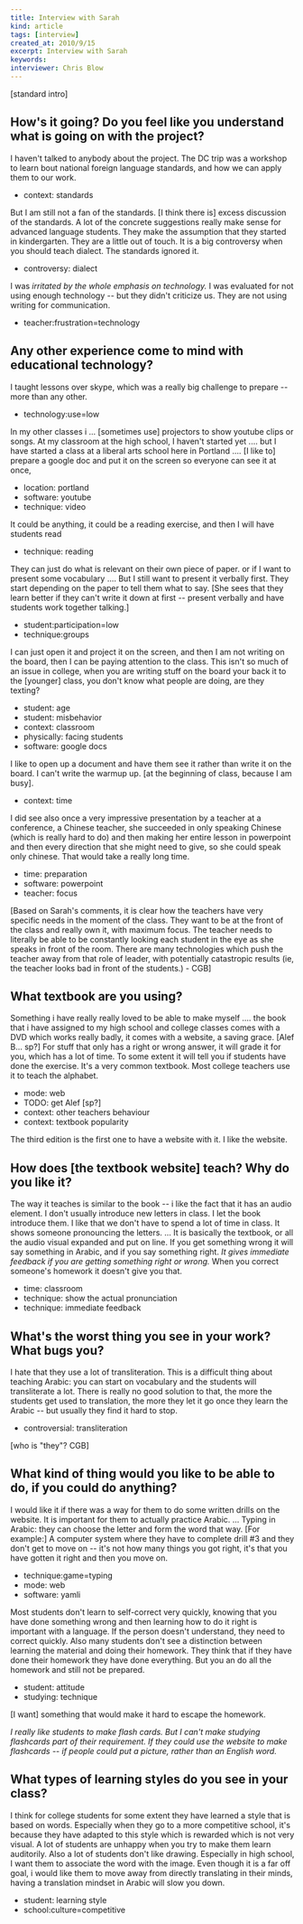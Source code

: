 ```yaml
---
title: Interview with Sarah
kind: article
tags: [interview]
created_at: 2010/9/15
excerpt: Interview with Sarah
keywords:
interviewer: Chris Blow
---
```


[standard intro]

## How's it going? Do you feel like you understand what is going on with the project?

I haven't talked to anybody about the project. The DC trip was a workshop to learn bout national foreign language standards, and how we can apply them to our work. 

- context: standards

But I am still not a fan of the standards. [I think there is] excess discussion of the standards. A lot of the concrete suggestions really make sense for advanced language students. They make the assumption that they started in kindergarten. They are a little out of touch. It is a big controversy when you should teach dialect. The standards ignored it. 

- controversy: dialect

I was *irritated by the whole emphasis on technology.* I was evaluated for not using enough technology -- but they didn't criticize us. They are not using writing for communication. 

- teacher:frustration=technology

## Any other experience come to mind with educational technology?

I taught lessons over skype, which was a really big challenge to prepare -- more than any other. 

- technology:use=low

In my other classes i ... [sometimes use] projectors to show youtube clips or songs.  At my classroom at the high school, I haven't started yet .... but I have started a class at a liberal arts school here in Portland .... [I like to] prepare a google doc and put it on the screen so everyone can see it at once, 

- location: portland
- software: youtube
- technique: video

It could be anything, it could be a reading exercise, and then I will have students read 

- technique: reading

They can just do what is relevant on their own piece of paper. or if I want to present some vocabulary .... But I still want to present it verbally first. They start depending on the paper to tell them what to say. [She sees that they learn better if they can't write it down at first -- present verbally and have students work together talking.]

- student:participation=low
- technique:groups

I can just open it and project it on the screen, and then I am not writing on the board, then I can be paying attention to the class. 
This isn't so much of an issue in college, when you are writing stuff on the board your back it to the [younger] class, you don't know what people are doing, are they texting?

- student: age
- student: misbehavior
- context: classroom
- physically: facing students
- software: google docs

I like to open up a document and have them see it rather than write it on the board. I can't write the warmup up. [at the beginning of class, because I am busy].

- context: time

I did see also once a very impressive presentation by a teacher at a conference, a Chinese teacher, she succeeded in only speaking Chinese (which is really hard to do) and then making her entire lesson in powerpoint and then every direction that she might need to give, so she could speak only chinese. That would take a really long time. 

- time: preparation
- software: powerpoint
- teacher: focus

[Based on Sarah's comments, it is clear how the teachers have very specific needs in the moment of the class. They want to be at the front of the class and really own it, with maximum focus. The teacher needs to literally be able to be constantly looking each student in the eye as she speaks in front of the room. There are many technologies which push the teacher away from that role of leader, with potentially catastropic results (ie, the teacher looks bad in front of the students.) - CGB]

## What textbook are you using?

Something i have really really loved to be able to make myself .... the book that i have assigned to my high school and college classes comes with a DVD which works really badly, it comes with a website, a saving grace. [Alef B... sp?] For stuff that only has a right or wrong answer, it will grade it for you, which has a lot of time. To some extent it will tell you if students have done the exercise. It's a very common textbook. Most college teachers use it to teach the alphabet. 

- mode: web
- TODO: get Alef [sp?]
- context: other teachers behaviour
- context: textbook popularity

The third edition is the first one to have a website with it. I like the website. 

## How does [the textbook website] teach? Why do you like it? 

The way it teaches is similar to the book -- i like the fact that it has an audio element. I don't usually introduce new letters in class. I let the book introduce them. I like that we don't have to spend a lot of time in class. It shows someone pronouncing the letters. ... It is basically the textbook, or all the audio visual expanded and put on line.  If you get something wrong it will say something in Arabic, and if you say something right. *It gives immediate feedback if you are getting something right or wrong.* When you correct someone's homework it doesn't give you that. 

- time: classroom
- technique: show the actual pronunciation
- technique: immediate feedback

## What's the worst thing you see in your work? What bugs you?

I hate that they use a lot of transliteration. This is a difficult thing about teaching Arabic: you can start on vocabulary and the students will transliterate a lot. There is really no good solution to that, the more the students get used to translation, the more they let it go once they learn the Arabic -- but usually they find it hard to stop.

- controversial: transliteration

[who is "they"? CGB]

## What kind of thing would you like to be able to do, if you could do anything?

I would like it if there was a way for them to do some written drills on the website. It is important for them to actually practice Arabic. ... Typing in Arabic: they can choose the letter and form the word that way. [For example:] A computer system where they have to complete drill #3 and they don't get to move on -- it's not how many things you got right, it's that you have gotten it right and then you move on. 

- technique:game=typing
- mode: web
- software: yamli

Most students don't learn to self-correct very quickly, knowing that you have done something wrong and then learning how to do it right is important with a language. If the person doesn't understand, they need to correct quickly. Also many students don't see a distinction between learning the material and doing their homework. They think that if they have done their homework they have done everything. But you an do all the homework and still not be prepared. 

- student: attitude
- studying: technique

[I want] something that would make it hard to escape the homework.

*I really like students to make flash cards. But I can't make studying flashcards part of their requirement. If they could use the website to make flashcards -- if people could put a picture, rather than an English word.*

## What types of learning styles do you see in your class?

I think for college students for some extent they have learned a style that is based on words. Especially when they go to a more competitive school, it's because they have adapted to this style which is rewarded which is not very visual. A lot of students are unhappy when you try to make them learn auditorily. Also a lot of students don't like drawing. Especially in high school, I want them to associate the word with the image. Even though it is a far off goal, i would like them to move away from directly translating in their minds, having a translation mindset in Arabic will slow you down. 

- student: learning style
- school:culture=competitive
